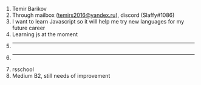 1. Temir Barikov 
2. Through mailbox (temirs2016@yandex.ru), discord (Slaffy#1086) 
3. I want to learn Javascript so it will help me try new languages for my future career
4. Learning js at the moment
5. ---
6. ---
7. rsschool
8. Medium B2, still needs of improvement 
